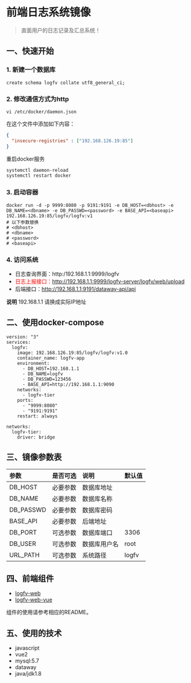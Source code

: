 # 前端日志系统镜像
> 直面用户的日志记录及汇总系统！

## 一、快速开始
### 1. 新建一个数据库
```sql=
create schema logfv collate utf8_general_ci;
```
### 2. 修改通信方式为http
`vi /etc/docker/daemon.json`

在这个文件中添加如下内容：
```json
{
  "insecure-registries" : ["192.168.126.19:85"]
}
```
重启docker服务
```bash
systemctl daemon-reload
systemctl restart docker
```
### 3. 启动容器
```bash=
docker run -d -p 9999:8080 -p 9191:9191 -e DB_HOST=<dbhost> -e DB_NAME=<dbname> -e DB_PASSWD=<password> -e BASE_API=<baseapi> 192.168.126.19:85/logfv/logfv:v1
# 以下参数替换
# <dbhost> 
# <dbname>
# <password>
# <baseapi>
```
### 4. 访问系统

* 日志查询界面：http:/192.168.1.1:9999/logfv
* <span style='color:red'>日志上报接口：http://192.168.1.1:9999/logfv-server/logfv/web/upload </span>
* 后端接口：http://192.168.1.1:9191/dataway-api/api

**说明** 192.168.1.1 请换成实际IP地址

## 二、使用docker-compose
```bash=
version: "3"
services:
  logfv:
    image: 192.168.126.19:85/logfv/logfv:v1.0
    container_name: logfv-app
    environment:
      - DB_HOST=192.168.1.1
      - DB_NAME=logfv
      - DB_PASSWD=123456
      - BASE_API=http://192.168.1.1:9090
    networks:
      - logfv-tier
    ports:
      - "9999:8080"
      - "9191:9191"
    restart: always

networks:
  logfv-tier:
    driver: bridge

```

## 三、镜像参数表

|参数|是否可选|说明|默认值|
|:---|:---:|:---|:---|
|DB_HOST|必要参数|数据库地址||
|DB_NAME|必要参数|数据库名称||
|DB_PASSWD|必要参数|数据库密码||
|BASE_API|必要参数|后端地址||
|DB_PORT|可选参数|数据库端口|3306|
|DB_USER|可选参数|数据库用户名|root|
|URL_PATH|可选参数|系统路径|logfv|

## 四、前端组件
* [logfv-web](http://192.168.126.25/npm/-/web/detail/@dpark/logfv-web)
* [logfv-web-vue](http://192.168.126.25/npm/-/web/detail/@dpark/logfv-web-vue)

组件的使用请参考相应的README。

## 五、使用的技术
* javascript
* vue2
* mysql:5.7
* dataway
* java/jdk1.8
